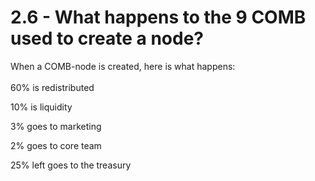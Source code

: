 # 2.6 - What happens to the 9 COMB used to create a node?

When a COMB-node is created, here is what happens: \
\
60% is redistributed&#x20;

10% is liquidity&#x20;

3% goes to marketing&#x20;

2% goes to core team&#x20;

25% left goes to the treasury
